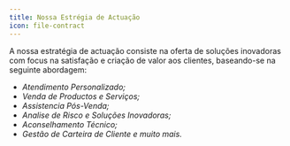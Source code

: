 ```yaml
---
title: Nossa Estrégia de Actuação
icon: file-contract
---
```


A nossa estratégia de actuação consiste na oferta de soluções inovadoras com focus na satisfação e criação de valor aos clientes, baseando-se na seguinte abordagem:

- *Atendimento Personalizado;*
- *Venda de Productos e Serviços;*
- *Assistencia Pós-Venda;*
- *Analise de Risco e Soluções Inovadoras;*
- *Aconselhamento Técnico;*
- *Gestão de Carteira de Cliente e muito mais.*